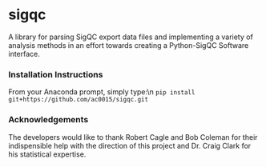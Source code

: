 # sigqc
A library for parsing SigQC export data files and implementing a variety of analysis methods in an effort towards creating a Python-SigQC Software interface.

### Installation Instructions
From your Anaconda prompt, simply type:\n
`pip install git+https://github.com/ac0015/sigqc.git`

### Acknowledgements
The developers would like to thank Robert Cagle and Bob Coleman for their indispensible help with the direction of this project and Dr. Craig Clark for his statistical expertise.
